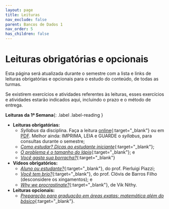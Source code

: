 ```yaml
---
layout: page
title: Leituras
nav_exclude: false
parent: Bancos de Dados 1
nav_order: 5
has_children: false
---
```


# Leituras obrigatórias e opcionais

Esta página será atualizada durante o semestre com a lista e links de leituras
obrigatórias e opcionais para o estudo do conteúdo, de todas as turmas.

Se existirem exercícios e atividades referentes às leituras, esses exercícios
e atividades estarão indicados aqui, incluindo o prazo e o método de entrega.

**Leituras da 1ª Semana**{: .label .label-reading }

- **Leituras obrigatórias:**
  - *Syllabus* da disciplina. Faça a leitura [online](/disciplinas/banco_de_dados_1/syllabus/){:target="_blank"} ou em [PDF](/assets/disciplinas/bd1/syllabus_2023_1.pdf). Melhor ainda: IMPRIMA, LEIA e GUARDE o *syllabus*, para consultas durante o semestre;
  - [*Como estudar? Dicas ao estudante iniciante*](https://www.abrantes.pro.br/2020/08/09/como-estudar-dicas-ao-estudante-iniciante/){:target="_blank"};
  - [*O problema é o tamanho do lápis*](https://www.abrantes.pro.br/2020/06/13/o-problema-e-o-tamanho-do-lapis/){:target="_blank"}; e
  - [*Você gasta sua borracha?*](https://www.abrantes.pro.br/2020/10/24/voce-gasta-sua-borracha/){:target="_blank"}
- **Vídeos obrigatórios:**
  - [*Aluno ou estudante?*](https://www.youtube.com/watch?v=SOQedoCAoLI){:target="_blank"}, do prof. Pierluigi Piazzi;
  - [*Você tem brio?*](https://www.youtube.com/watch?v=UVtgFN3K6kE){:target="_blank"}, do prof. Clóvis de Barros Filho (desconsidere os xingamentos); e
  - [*Why we procrastinate?*](https://www.youtube.com/watch?v=WD440CY2Vs0){:target="_blank"}, de Vik Nithy.
- **Leituras opcionais:**
  - [*Preparação para graduação em áreas exatas: matemática além do básico*](https://www.abrantes.pro.br/2020/05/20/preparacao-para-graduacao-em-areas-exatas-matematica-alem-do-basico/){:target="_blank"}.
